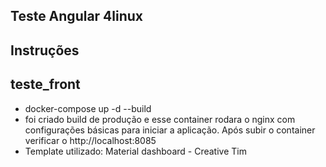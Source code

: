 ## Teste Angular 4linux

## Instruções

## teste_front
- docker-compose up -d --build
- foi criado build de produção e esse container rodara o nginx
com configurações básicas para iniciar a aplicação. Após subir o container
verificar o http://localhost:8085
- Template utilizado: Material dashboard - Creative Tim
